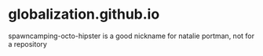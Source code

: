 globalization.github.io
=======================

spawncamping-octo-hipster is a good nickname for natalie portman, not for a repository

